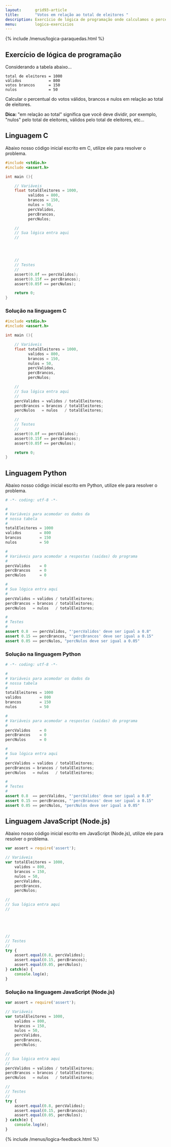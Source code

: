```yaml
---
layout:      grid93-article
title:       "Votos em relação ao total de eleitores "
description: Exercício de lógica de programação onde calculamos o percentual de votos em relação ao total de eleitores.
menu:        logica-exercicios
---
```


{% include /menus/logica-paraquedas.html %}

Exercício de lógica de programação
---

Considerando a tabela abaixo...

    total de eleitores = 1000
    válidos            = 800
    votos brancos      = 150
    nulos              = 50

Calcular o percentual do votos válidos, brancos e nulos em relação ao total de eleitores.

__Dica:__ "em relação ao total" significa que você deve dividir, por exemplo, "nulos" pelo total de eleitores, válidos
pelo total de eleitores, etc...




Linguagem C
---

Abaixo nosso código inicial escrito em C, utilize ele para resolver o problema.

```c
#include <stdio.h>
#include <assert.h>

int main (){

    // Variáveis
	float totalEleitores = 1000,
		  validos = 800,
		  brancos = 150,
		  nulos = 50,
		  percValidos,
		  percBrancos,
		  percNulos;

    //
    // Sua lógica entra aqui
    //




    //
    // Testes
    //
	assert(0.8f == percValidos);
	assert(0.15f == percBrancos);
	assert(0.05f == percNulos);

	return 0;
}
```


### Solução na linguagem C

```c
#include <stdio.h>
#include <assert.h>

int main (){

    // Variáveis
	float totalEleitores = 1000,
		  validos = 800,
		  brancos = 150,
		  nulos = 50,
		  percValidos,
		  percBrancos,
		  percNulos;

    //
    // Sua lógica entra aqui
    //
	percValidos = validos / totalEleitores;
	percBrancos = brancos / totalEleitores;
	percNulos   = nulos   / totalEleitores; 

    //
    // Testes
    //
	assert(0.8f == percValidos);
	assert(0.15f == percBrancos);
	assert(0.05f == percNulos);

	return 0;
}
```


Linguagem Python
---

Abaixo nosso código inicial escrito em Python, utilize ele para resolver o problema.

```python
# -*- coding: utf-8 -*-

#
# Variáveis para acomodar os dados da
# nossa tabela
#
totalEleitores = 1000
validos 	   = 800
brancos 	   = 150
nulos 		   = 50

#
# Variáveis para acomodar a respostas (saídas) do programa
#
percValidos    = 0
percBrancos	   = 0
percNulos      = 0

#    
# Sua lógica entra aqui
#    
percValidos = validos / totalEleitores;
percBrancos = brancos / totalEleitores;
percNulos   = nulos   / totalEleitores; 

#
# Testes
#
assert 0.8  == percValidos, "'percValidos' deve ser igual a 0.8"
assert 0.15 == percBrancos, "'percBrancos' deve ser igual a 0.15"
assert 0.05 == percNulos, "percNulos deve ser igual a 0.05"
```


### Solução na linguagem Python


```python
# -*- coding: utf-8 -*-

#
# Variáveis para acomodar os dados da
# nossa tabela
#
totalEleitores = 1000
validos 	   = 800
brancos 	   = 150
nulos 		   = 50

#
# Variáveis para acomodar a respostas (saídas) do programa
#
percValidos    = 0
percBrancos	   = 0
percNulos      = 0

#    
# Sua lógica entra aqui
#    
percValidos = validos / totalEleitores;
percBrancos = brancos / totalEleitores;
percNulos   = nulos   / totalEleitores; 

#
# Testes
#
assert 0.8  == percValidos, "'percValidos' deve ser igual a 0.8"
assert 0.15 == percBrancos, "'percBrancos' deve ser igual a 0.15"
assert 0.05 == percNulos, "percNulos deve ser igual a 0.05"
```


Linguagem JavaScript (Node.js)
---

Abaixo nosso código inicial escrito em JavaScript (Node.js), utilize ele para resolver o problema.


```javascript
var assert = require('assert');

// Variáveis
var totalEleitores = 1000,
    validos = 800,
    brancos = 150,
    nulos = 50,
    percValidos,
    percBrancos,
    percNulos;

//
// Sua lógica entra aqui
//





//
// Testes
//
try {
    assert.equal(0.8, percValidos);
    assert.equal(0.15, percBrancos);
    assert.equal(0.05, percNulos);
} catch(e) {
    console.log(e);
}

```


### Solução na linguagem JavaScript (Node.js)


```javascript
var assert = require('assert');

// Variáveis
var totalEleitores = 1000,
    validos = 800,
    brancos = 150,
    nulos = 50,
    percValidos,
    percBrancos,
    percNulos;

//
// Sua lógica entra aqui
//
percValidos = validos / totalEleitores;
percBrancos = brancos / totalEleitores;
percNulos   = nulos   / totalEleitores; 

//
// Testes
//
try {
    assert.equal(0.8, percValidos);
    assert.equal(0.15, percBrancos);
    assert.equal(0.05, percNulos);
} catch(e) {
    console.log(e);
}

```

{% include /menus/logica-feedback.html %}